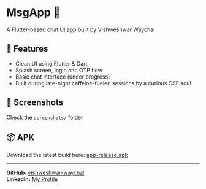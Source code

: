 # MsgApp 📱

A Flutter-based chat UI app built by Vishweshwar Waychal

## 🔧 Features
- Clean UI using Flutter & Dart
- Splash screen, login and OTP flow
- Basic chat interface (under progress)
- Built during late-night caffeine-fueled sessions by a curious CSE soul

## 📸 Screenshots
Check the `screenshots/` folder

## 📦 APK
Download the latest build here: [app-release.apk](./msgapp-ui/app-release.apk)

---

**GitHub:** [vishweshwar-waychal](https://github.com/vishweshwar-waychal)  
**LinkedIn:** [My Profile](https://www.linkedin.com/in/vishweshwar-waychal/)

